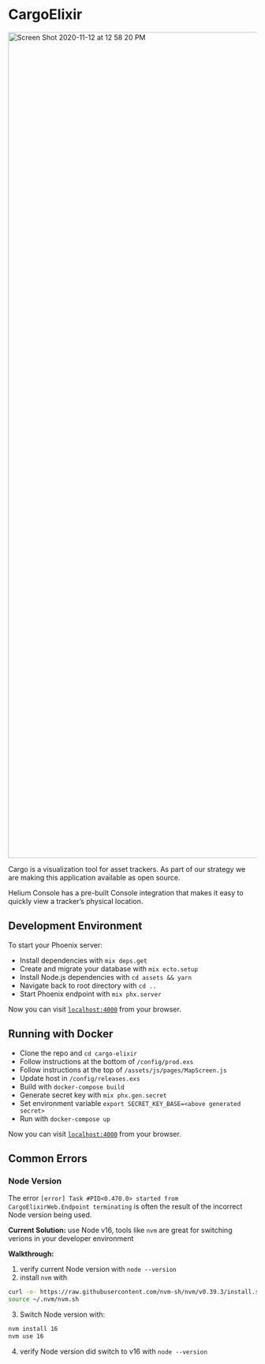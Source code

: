 # CargoElixir

<img width="1675" alt="Screen Shot 2020-11-12 at 12 58 20 PM" src="https://user-images.githubusercontent.com/13011150/98996286-70983280-24e7-11eb-94cb-041416225e40.png">

Cargo is a visualization tool for asset trackers. As part of our strategy we are making this application available as open source.

Helium Console has a pre-built Console integration that makes it easy to quickly view a tracker’s physical location.

## Development Environment

To start your Phoenix server:

  * Install dependencies with `mix deps.get`
  * Create and migrate your database with `mix ecto.setup`
  * Install Node.js dependencies with `cd assets && yarn`
  * Navigate back to root directory with `cd ..`
  * Start Phoenix endpoint with `mix phx.server`

Now you can visit [`localhost:4000`](http://localhost:4000) from your browser.

## Running with Docker

  * Clone the repo and `cd cargo-elixir`
  * Follow instructions at the bottom of `/config/prod.exs`
  * Follow instructions at the top of `/assets/js/pages/MapScreen.js`
  * Update host in `/config/releases.exs`
  * Build with `docker-compose build`
  * Generate secret key with `mix phx.gen.secret`
  * Set environment variable `export SECRET_KEY_BASE=<above generated secret>`
  * Run with `docker-compose up`

Now you can visit [`localhost:4000`](http://localhost:4000) from your browser.


## Common Errors

### Node Version

The error `[error] Task #PID<0.470.0> started from CargoElixirWeb.Endpoint terminating` is often the result of the incorrect Node version being used.

**Current Solution:** use Node v16, tools like `nvm` are great for switching verions in your developer environment

**Walkthrough:**
1. verify current Node version with `node --version`
2. install `nvm` with

```bash
curl -o- https://raw.githubusercontent.com/nvm-sh/nvm/v0.39.3/install.sh | bash
source ~/.nvm/nvm.sh
```

3. Switch Node version with:

```bash
nvm install 16
nvm use 16
```

4. verify Node version did switch to v16 with `node --version`